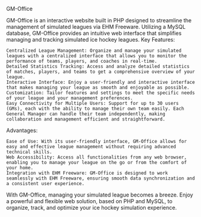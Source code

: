 GM-Office

GM-Office is an interactive website built in PHP designed to streamline the management of simulated leagues via EHM Freeware. Utilizing a MySQL database, GM-Office provides an intuitive web interface that simplifies managing and tracking simulated ice hockey leagues.
Key Features:

    Centralized League Management: Organize and manage your simulated leagues with a centralized interface that allows you to monitor the performance of teams, players, and coaches in real-time.
    Detailed Statistics Tracking: Access and analyze detailed statistics of matches, players, and teams to get a comprehensive overview of your league.
    Interactive Interface: Enjoy a user-friendly and interactive interface that makes managing your league as smooth and enjoyable as possible.
    Customization: Tailor features and settings to meet the specific needs of your league and your management preferences.
    Easy Connectivity for Multiple Users: Support for up to 30 users (GMs), each with the ability to manage their own team easily. Each General Manager can handle their team independently, making collaboration and management efficient and straightforward.

Advantages:

    Ease of Use: With its user-friendly interface, GM-Office allows for easy and effective league management without requiring advanced technical skills.
    Web Accessibility: Access all functionalities from any web browser, enabling you to manage your league on the go or from the comfort of your home.
    Integration with EHM Freeware: GM-Office is designed to work seamlessly with EHM Freeware, ensuring smooth data synchronization and a consistent user experience.

With GM-Office, managing your simulated league becomes a breeze. Enjoy a powerful and flexible web solution, based on PHP and MySQL, to organize, track, and optimize your ice hockey simulation experience.
